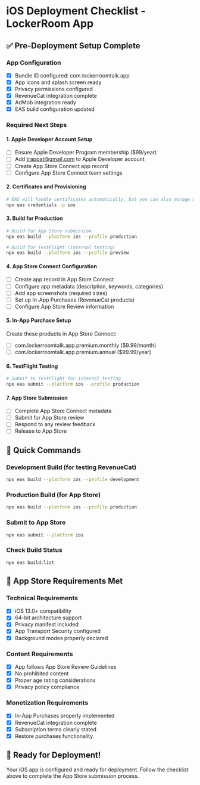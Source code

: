 # iOS Deployment Checklist - LockerRoom App

## ✅ Pre-Deployment Setup Complete

### App Configuration
- [x] Bundle ID configured: com.lockerroomtalk.app
- [x] App icons and splash screen ready
- [x] Privacy permissions configured
- [x] RevenueCat integration complete
- [x] AdMob integration ready
- [x] EAS build configuration updated

### Required Next Steps

#### 1. Apple Developer Account Setup
- [ ] Ensure Apple Developer Program membership ($99/year)
- [ ] Add trappat@gmail.com to Apple Developer account
- [ ] Create App Store Connect app record
- [ ] Configure App Store Connect team settings

#### 2. Certificates and Provisioning
```bash
# EAS will handle certificates automatically, but you can also manage manually:
npx eas credentials -p ios
```

#### 3. Build for Production
```bash
# Build for App Store submission
npx eas build --platform ios --profile production

# Build for TestFlight (internal testing)
npx eas build --platform ios --profile preview
```

#### 4. App Store Connect Configuration
- [ ] Create app record in App Store Connect
- [ ] Configure app metadata (description, keywords, categories)
- [ ] Add app screenshots (required sizes)
- [ ] Set up In-App Purchases (RevenueCat products)
- [ ] Configure App Store Review information

#### 5. In-App Purchase Setup
Create these products in App Store Connect:
- [ ] com.lockerroomtalk.app.premium.monthly ($9.99/month)
- [ ] com.lockerroomtalk.app.premium.annual ($99.99/year)

#### 6. TestFlight Testing
```bash
# Submit to TestFlight for internal testing
npx eas submit --platform ios --profile production
```

#### 7. App Store Submission
- [ ] Complete App Store Connect metadata
- [ ] Submit for App Store review
- [ ] Respond to any review feedback
- [ ] Release to App Store

## 🚀 Quick Commands

### Development Build (for testing RevenueCat)
```bash
npx eas build --platform ios --profile development
```

### Production Build (for App Store)
```bash
npx eas build --platform ios --profile production
```

### Submit to App Store
```bash
npx eas submit --platform ios
```

### Check Build Status
```bash
npx eas build:list
```

## 📱 App Store Requirements Met

### Technical Requirements
- [x] iOS 13.0+ compatibility
- [x] 64-bit architecture support
- [x] Privacy manifest included
- [x] App Transport Security configured
- [x] Background modes properly declared

### Content Requirements
- [x] App follows App Store Review Guidelines
- [x] No prohibited content
- [x] Proper age rating considerations
- [x] Privacy policy compliance

### Monetization Requirements
- [x] In-App Purchases properly implemented
- [x] RevenueCat integration complete
- [x] Subscription terms clearly stated
- [x] Restore purchases functionality

## 🎯 Ready for Deployment!

Your iOS app is configured and ready for deployment. Follow the checklist above to complete the App Store submission process.
